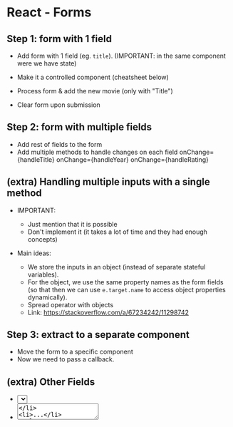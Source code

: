 

# React - Forms

<!-- 


Status: draft


IMPORTANT:
- Start creating the FORM IN THE SAME COMPONENT WHERE WE HAVE STATE.


Steps:
- Follow same steps we took here (Step 11: Forms): https://github.com/Ironhack-Team-Triangle-July2021/ironhack-cinema/commits/main

- But easier if I break it down in two steps:
  - 1. Create the Form in the same component where we store the list of movies (ie. w/o creating a specific component for the form)
  - 2. Creating a specific component for the form (when the user submits, we will need to update state on the parent component -- this is what students find difficult)


Notes:

- Lesson can take much longer than it seems (about 4h)
- Students find it very challenging/confusing (all the part when we need to change state in the parent component etc)

-->


## Step 1: form with 1 field

- Add form with 1 field (eg. `title`).
  (IMPORTANT: in the same component were we have state)

- Make it a controlled component (cheatsheet below)

- Process form & add the new movie (only with "Title")

- Clear form upon submission


## Step 2: form with multiple fields

- Add rest of fields to the form
- Add multiple methods to handle changes on each field
  onChange={handleTitle} 
  onChange={handleYear} 
  onChange={handleRating}



## (extra) Handling multiple inputs with a single method

- IMPORTANT: 
  - Just mention that it is possible 
  - Don't implement it (it takes a lot of time and they had enough concepts)

- Main ideas:
  - We store the inputs in an object (instead of separate stateful variables).
  - For the object, we use the same property names as the form fields (so that then we can use `e.target.name` to access object properties dynamically).
  - Spread operator with objects
  - Link: https://stackoverflow.com/a/67234242/11298742



## Step 3: extract to a separate component
- Move the form to a specific component <AddMovie />
- Now we need to pass a callback.


## (extra) Other Fields
- <select>
- <textarea>
- ...

> Google / React docs / Students portal




## (Extra) Searbox:

- functionality for searchbox (asked in today's lab)




## React Forms Cheatsheet:


<!-- @todo: improve this cheatsheet -->

- Create the form in our JSX (add onSubmit event & prevent form submission):

    ```jsx

    const handleSubmit = (e) => {
      e.preventDefault();
    }  

    <form onSubmit={handleSubmit}>

    ```

- Make it a "Controlled Component"
  - Initialize state
    `const [title, setTitle] = useState("");`
  - Read the input value from state (ex. `value={title}` )
  - Add onChange event (and update state with the new value)
    `<input type="text" name="title" value={title} onChange={(e) => { setTitle(e.target.value) }} />`


- Handle form submission

- Optional: clear form upon submission

